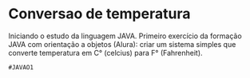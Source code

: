 # Conversao de temperatura

Iniciando o estudo da linguagem JAVA. 
Primeiro exercício da formação JAVA com orientação a objetos (Alura): criar um sistema simples que converte temperatura em C° (celcius) para F° (Fahrenheit).

```
#JAVAO1
```
